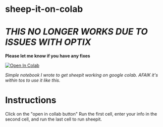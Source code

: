 # sheep-it-on-colab
# _**THIS NO LONGER WORKS DUE TO ISSUES WITH OPTIX**_
**Please let me know if you have any fixes** 

[![Open In Colab](https://colab.research.google.com/assets/colab-badge.svg)](https://colab.research.google.com/github/sohrabhamza/sheep-it-on-colab/blob/main/sheepit%20on%20web.ipynb)

*Simple notebook I wrote to get sheepit working on google colab. AFAIK it's within tos to use it like this.* 

# Instructions
Click on the "open in collab button"
Run the first cell, enter your info in the second cell, and run the last cell to run sheepit.
